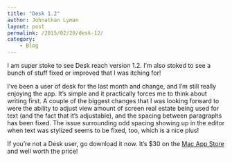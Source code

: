 ```yaml
---
title: "Desk 1.2"
author: Johnathan Lyman
layout: post
permalink: /2015/02/20/desk-12/
category:
    - Blog
---
```


I am super stoke to see Desk reach version 1.2. I’m also stoked to see a bunch of stuff fixed or improved that I was itching for!

I’ve been a user of desk for the last month and change, and I’m still really enjoying the app. It’s simple and it practically forces me to think about writing first. A couple of the biggest changes that I was looking forward to were the ability to adjust view amount of screen real estate being used for text (and the fact that it’s adjustable), and the spacing between paragraphs has been fixed. The issue surrounding odd spacing showing up in the editor when text was stylized seems to be fixed, too, which is a nice plus!

If you’re not a Desk user, go download it now. It’s $30 on the [Mac App Store](https://itunes.apple.com/us/app/desk-write-more/id915839505?mt=12) and well worth the price!

